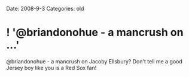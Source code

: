 Date: 2008-9-3
Categories: old

# ! '@briandonohue - a mancrush on ...'

@briandonohue - a mancrush on Jacoby Ellsbury? Don't tell me a good Jersey boy like you is a Red Sox fan!

